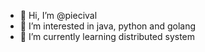 - 👋 Hi, I’m @piecival
- 👀 I’m interested in java, python and golang 
- 🌱 I’m currently learning distributed system

<!---
piecival/piecival is a ✨ special ✨ repository because its `README.md` (this file) appears on your GitHub profile.
You can click the Preview link to take a look at your changes.
--->
